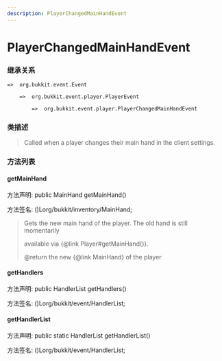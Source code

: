 ```yaml
---
description: PlayerChangedMainHandEvent
---
```


# PlayerChangedMainHandEvent

### 继承关系

    =>  org.bukkit.event.Event

        =>  org.bukkit.event.player.PlayerEvent

            =>  org.bukkit.event.player.PlayerChangedMainHandEvent

### 类描述

> Called when a player changes their main hand in the client settings.

### 方法列表

#### getMainHand

方法声明: public MainHand getMainHand()

方法签名: ()Lorg/bukkit/inventory/MainHand;

> Gets the new main hand of the player. The old hand is still momentarily
>
> available via {@link Player#getMainHand()}.
>
> @return the new {@link MainHand} of the player

#### getHandlers

方法声明: public HandlerList getHandlers()

方法签名: ()Lorg/bukkit/event/HandlerList;

#### getHandlerList

方法声明: public static HandlerList getHandlerList()

方法签名: ()Lorg/bukkit/event/HandlerList;